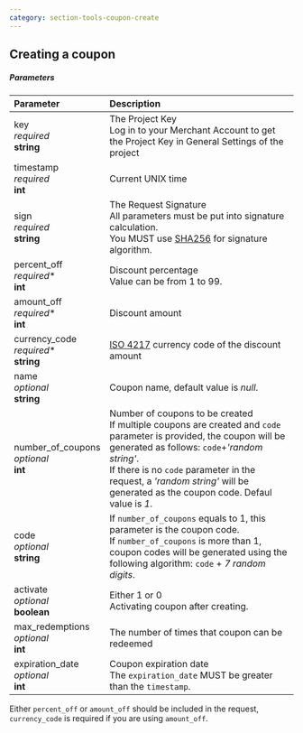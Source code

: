```yaml
---
category: section-tools-coupon-create
---
```

## Creating a coupon

##### Parameters

|Parameter|Description|
|:---|:---|
|key<br>*required*<br>**string**|The Project Key <br>Log in to your Merchant Account to get the Project Key in General Settings of the project|
|timestamp<br>*required*<br>**int**|Current UNIX time|
|sign<br>*required*<br>**string**|The Request Signature<br>All parameters must be put into signature calculation.<br>You MUST use [SHA256](/signature-calculation) for signature algorithm.|
|percent_off <br>*required<span>*</span>*<br>**int**|Discount percentage<br>Value can be from 1 to 99.|
|amount_off <br>*required<span>*</span>*<br>**int**|Discount amount|
|currency_code  <br> *required<span>*</span>*<br> **string** |[ISO 4217](https://en.wikipedia.org/wiki/ISO_4217) currency code of the discount amount|
|name<br>*optional*<br>**string**|Coupon name, default value is *null*.|
|number_of_coupons<br>*optional*<br>**int**|Number of coupons to be created<br>If multiple coupons are created and ```code``` parameter is provided, the coupon will be generated as follows: ```code```+*'random string'*.<br>If there is no ```code``` parameter in the request, a *'random string'* will be generated as the coupon code. Defaul value is *1*.|
|code<br>*optional*<br>**string**|If ```number_of_coupons``` equals to 1, this parameter is the coupon code.<br>If ```number_of_coupons``` is more than 1, coupon codes will be generated using the following algorithm: ```code``` + *7 random digits*.|
|activate<br>*optional*<br>**boolean**|Either 1 or 0<br>Activating coupon after creating.|
|max_redemptions<br>*optional*<br>**int**|The number of times that coupon can be redeemed|
|expiration_date<br>*optional*<br>**int**|Coupon expiration date<br>The ```expiration_date``` MUST be greater than the ```timestamp```.|


Either ```percent_off``` or ```amount_off``` should be included in the request, ```currency_code``` is required if you are using ```amount_off```.
